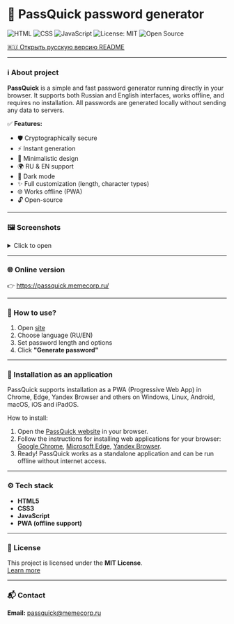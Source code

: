 # 🔐 PassQuick password generator

![HTML](https://img.shields.io/badge/HTML-orange?style=for-the-badge&logo=html5)
![CSS](https://img.shields.io/badge/CSS-blue?style=for-the-badge&logo=css3)
![JavaScript](https://img.shields.io/badge/JavaScript-yellow?style=for-the-badge&logo=javascript)
![License: MIT](https://img.shields.io/badge/License-MIT-green?style=for-the-badge)
![Open Source](https://img.shields.io/badge/Open%20Source-Yes-brightgreen?style=for-the-badge)

[🇷🇺 Открыть русскую версию README](https://github.com/PassQuick/passquick-pw-gen-site/blob/main/README-ru.md)

---

### ℹ️ About project
**PassQuick** is a simple and fast password generator running directly in your browser. It supports both Russian and English interfaces, works offline, and requires no installation. All passwords are generated locally without sending any data to servers.

✅ **Features:**
- 🛡️ Cryptographically secure
- ⚡ Instant generation
- 🎯 Minimalistic design
- 🌍 RU & EN support
- 🖤 Dark mode
- ✨ Full customization (length, character types)
- 🌐 Works offline (PWA)
- 🔓 Open-source

---

### 🖼 Screenshots

<details>
  <summary>Click to open</summary>
  
  ![Home page](gh-assets/screenshot1-en.png)
  ![Password generator](gh-assets/screenshot2-en.png)
  ![Password generator](gh-assets/screenshot3-en.png)
  ![Password generator](gh-assets/screenshot4-en.png)
  ![About](gh-assets/screenshot5-en.png)

</details>

---

### 🌐 Online version
👉 <a href="https://passquick.memecorp.ru/" target="_blank">https://passquick.memecorp.ru/</a>

---

### 🔎 How to use?
1. Open <a href="https://passquick.memecorp.ru/" target="_blank">site</a>
2. Choose language (RU/EN)
3. Set password length and options
4. Click **"Generate password"**

---

### 📲 Installation as an application
PassQuick supports installation as a PWA (Progressive Web App) in Chrome, Edge, Yandex Browser and others on Windows, Linux, Android, macOS, iOS and iPadOS.

How to install:
1. Open the <a href="https://passquick.memecorp.ru/" target="_blank">PassQuick website</a> in your browser.
2. Follow the instructions for installing web applications for your browser: <a href="https://support.google.com/chrome/answer/9658361" target="_blank">Google Chrome</a>, <a href="https://learn.microsoft.com/en-us/microsoft-edge/progressive-web-apps/ux" target="_blank">Microsoft Edge</a>, <a href="https://browser.yandex.ru/help/en/personalization/web-app.html" target="_blank">Yandex Browser</a>.
4. Ready! PassQuick works as a standalone application and can be run offline without internet access.

---

### ⚙️ Tech stack
- **HTML5**
- **CSS3**
- **JavaScript**
- **PWA (offline support)**

---

### 📄 License
This project is licensed under the **MIT License**.  
<a href="https://github.com/PassQuick/passquick-pw-gen-site/blob/main/LICENSE" target="_blank">Learn more</a>

---

### 📬 Contact
**Email:** passquick@memecorp.ru
